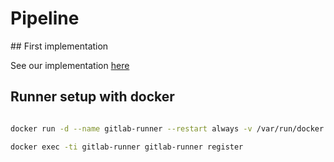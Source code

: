 # Pipeline

## First implementation

See our implementation [here](https://gitlab.com/neodigit/maalsi-lille/ubereat)

## Runner setup with docker

```bash

docker run -d --name gitlab-runner --restart always -v /var/run/docker.sock:/var/run/docker.sock gitlab/gitlab-runner:latest

docker exec -ti gitlab-runner gitlab-runner register

```
